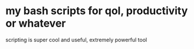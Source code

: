 # my bash scripts for qol, productivity or whatever 

scripting is super cool and useful, extremely powerful tool 
